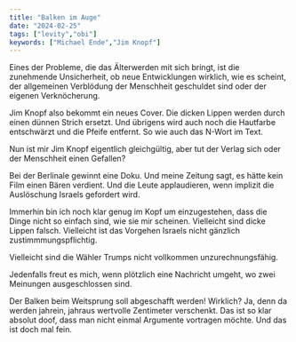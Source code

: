 ```yaml
---
title: "Balken im Auge"
date: "2024-02-25"
tags: ["levity","obi"]
keywords: ["Michael Ende","Jim Knopf"]
---
```

Eines der Probleme, die das Älterwerden mit sich bringt, ist die zunehmende Unsicherheit, ob neue Entwicklungen wirklich, wie es scheint, der allgemeinen Verblödung der Menschheit geschuldet sind oder der eigenen Verknöcherung.

Jim Knopf also bekommt ein neues Cover. Die dicken Lippen werden durch einen dünnen Strich ersetzt. Und übrigens wird auch noch die Hautfarbe entschwärzt und die Pfeife entfernt. So wie auch das N-Wort im Text.

Nun ist mir Jim Knopf eigentlich gleichgültig, aber tut der Verlag sich  oder der Menschheit einen Gefallen?

Bei der Berlinale gewinnt eine Doku. Und meine Zeitung sagt, es hätte kein Film einen Bären verdient. Und die Leute applaudieren, wenn implizit die Auslöschung Israels gefordert wird.

Immerhin bin ich noch klar genug im Kopf um einzugestehen, dass die Dinge nicht so einfach sind, wie sie mir scheinen. Vielleicht sind dicke Lippen falsch. Vielleicht ist das Vorgehen Israels nicht gänzlich zustimmmungspflichtig.

Vielleicht sind die Wähler Trumps nicht vollkommen unzurechnungsfähig.

Jedenfalls freut es mich, wenn plötzlich eine Nachricht umgeht, wo zwei Meinungen ausgeschlossen sind. 

Der Balken beim Weitsprung soll abgeschafft werden! Wirklich? Ja, denn da werden jahrein, jahraus wertvolle Zentimeter verschenkt. Das ist so klar absolut doof, dass man nicht einmal Argumente vortragen möchte. Und das ist doch mal fein.